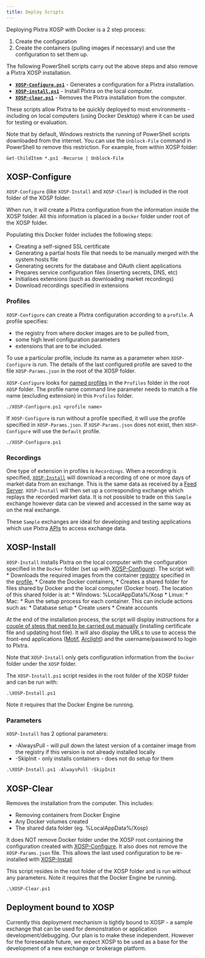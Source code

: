 ```yaml
---
title: Deploy Scripts
---
```


Deploying Plxtra XOSP with Docker is a 2 step process:
1. Create the configuration
1. Create the containers (pulling images if necessary) and use the configuration to set them up.

The following PowerShell scripts carry out the above steps and also remove a Plxtra XOSP installation.

* **[`XOSP-Configure.ps1`](#xosp-configure)** - Generates a configuration for a Plxtra installation.
* **[`XOSP-install.ps1`](#xosp-install)** - Install Plxtra on the local computer.
* **[`XOSP-clear.ps1`](#xosp-clear)** - Removes the Plxtra installation from the computer.

These scripts allow Plxtra to be quickly deployed to most environments - including on local computers (using Docker Desktop) where it can be used for testing or evaluation.

Note that by default, Windows restricts the running of PowerShell scripts downloaded from the internet. You can use the `Unblock-File` command in PowerShell to remove this restriction.  For example, from within XOSP folder:

```
Get-ChildItem *.ps1 -Recurse | Unblock-File
```
## XOSP-Configure

`XOSP-Configure` (like `XOSP-Install` and `XOSP-Clear`) is included in the root folder of the XOSP folder.

When run, it will create a Plxtra configuration from the information inside the XOSP folder.  All this information is placed in a `Docker` folder under root of the XOSP folder.

Populating this Docker folder includes the following steps:
* Creating a self-signed SSL certificate
* Generating a partial hosts file that needs to be manually merged with the system hosts file
* Generating secrets for the database and OAuth client applications
* Prepares service configuration files (inserting secrets, DNS, etc)
* Initialises extensions (such as downloading market recordings)
* Download recordings specified in extensions

### Profiles

`XOSP-Configure` can create a Plxtra configuration according to a `profile`.  A profile specifies:
* the registry from where docker images are to be pulled from,
* some high level configuration parameters
* extensions that are to be included.

To use a particular profile, include its name as a parameter when `XOSP-Configure` is run.  The details of the last configured profile are saved to the file `XOSP-Params.json` in the root of the XOSP folder.

`XOSP-Configure` looks for [named profiles](../profiles/) in the `Profiles` folder in the root `XOSP` folder. The profile name command line parameter needs to match a file name (excluding extension) in this `Profiles` folder.

```
./XOSP-Configure.ps1 <profile name>
```

If `XOSP-Configure` is run without a profile specified, it will use the profile specified in `XOSP-Params.json`.  If `XOSP-Params.json` does not exist, then `XOSP-Configure` will use the `Default` profile.

```
./XOSP-Configure.ps1
```

### Recordings

One type of extension in profiles is `Recordings`.  When a recording is specified, [`XOSP-Install`](#xosp-install) will download a recording of one or more days of market data from an exchange.  This is the same data as received by a [Feed Server](/architecture/functionalities/feed-server/).  `XOSP-Install` will then set up a corresponding exchange which replays the recorded market data.  It is not possible to trade on this `Sample` exchange however data can be viewed and accessed in the same way as on the real exchange.

These `Sample` exchanges are ideal for developing and testing applications which use Plxtra [APIs](/api/) to access exchange data.

## XOSP-Install

`XOSP-Install` installs Plxtra on the local computer with the configuration specified in the `Docker` folder (set up with [XOSP-Configure](#xosp-configure)).  The script will:
    * Downloads the required images from the container [registry](../registries/) specified in the [profile](#profiles),
    * Create the Docker containers,
    * Creates a shared folder for files shared by Docker and the local computer (Docker host). The location of this shared folder is at:
        * Windows: %LocalAppData%/Xosp 
        * Linux: 
        * Mac: 
    * Run the setup process for each container. This can include actions such as:
        * Database setup
        * Create users
        * Create accounts

At the end of the installation process, the script will display instructions for a [couple of steps that need to be carried out manually](/getting-started/install/#manual-installation-steps) (installing certificate file and updating host file).  It will also display the URLs to use to access the front-end applications ([Motif](/architecture/functionalities/motif/), [Arclight](/architecture/functionalities/arclight/)) and the username/password to login to Plxtra.

Note that `XOSP-Install` only gets configuration information from the `Docker` folder under the `XOSP` folder.

The `XOSP-Install.ps1` script resides in the root folder of the XOSP folder and can be run with:

```
.\XOSP-Install.ps1
```

Note it requires that the Docker Engine be running.

### Parameters

`XOSP-Install` has 2 optional parameters:

* -AlwaysPull - will pull down the latest version of a container image from the registry if this version is not already installed locally
* -SkipInit - only installs containers - does not do setup for them

```
.\XOSP-Install.ps1 -AlwaysPull -SkipInit
```

## XOSP-Clear

Removes the installation from the computer.  This includes:
* Removing containers from Docker Engine
* Any Docker volumes created
* The shared data folder (eg. %LocalAppData%/Xosp)

It does NOT remove Docker folder under the XOSP root containing the configuration created with [XOSP-Configure](#xosp-configure).  It also does not remove the `XOSP-Params.json` file.  This allows the last used configuration to be re-installed with [XOSP-Install](#xosp-install)

This script resides in the root folder of the XOSP folder and is run without any parameters.  Note it requires that the Docker Engine be running.

```
.\XOSP-Clear.ps1
```

## Deployment bound to XOSP

Currently this deployment mechanism is tightly bound to XOSP - a sample exchange that can be used for demonstration or application development/debugging.  Our plan is to make these independent.  However for the foreseeable future, we expect XOSP to be used as a base for the development of a new exchange or brokerage platform.
